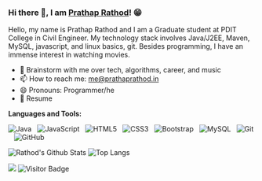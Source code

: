 ### Hi there 👋, I am [Prathap Rathod](https://www.prathaprathod.in/)! 😁
<!--
- 🔭 I’m currently working on ...
- 🌱 I’m currently learning ...
- 👯 I’m looking to collaborate on ...
- 🤔 I’m looking for help with ...
- 💬 Ask me about ...
- 📫 How to reach me: ...
- 😄 Pronouns: ...
- ⚡ Fun fact: ...
- 🤔 I’m looking for help with Statistics
- 👯 I’m looking to collaborate on ...
-->

Hello, my name is Prathap Rathod and I am a Graduate student at PDIT College in Civil Engineer. My technology stack involves Java/J2EE, Maven, MySQL, javascript, and linux basics, git. Besides programming, I have an immense interest in watching movies.

- 💬 Brainstorm with me over tech, algorithms, career, and music 
- 📫 How to reach me: me@prathaprathod.in
- 😄 Pronouns: Programmer/he
- 📝 Resume

**Languages and Tools:** 

![Java](https://img.shields.io/badge/-Java-black?logo=java-black&style=social)&nbsp;&nbsp;
![JavaScript](https://img.shields.io/badge/-JavaScript-black?logo=javascript&style=social)&nbsp;&nbsp;
![HTML5](https://img.shields.io/badge/-HTML5-black?logo=html5&style=social)&nbsp;&nbsp;
![CSS3](https://img.shields.io/badge/-CSS3-black?logo=css3&style=social)&nbsp;&nbsp;
![Bootstrap](https://img.shields.io/badge/-Bootstrap-black?logo=bootstrap&style=social)&nbsp;&nbsp;
![MySQL](https://img.shields.io/badge/-MySQL-black?logo=mysql&style=social)&nbsp;&nbsp;
![Git](https://img.shields.io/badge/-Git-black?logo=git&style=social)&nbsp;&nbsp;
![GitHub](https://img.shields.io/badge/-GitHub-black?logo=github&style=social)&nbsp;&nbsp;

![Rathod's Github Stats](https://github-readme-stats.vercel.app/api?username=prathaprathod&count_private=true&show_icons=true&include_all_commits=true)
![Top Langs](https://github-readme-stats.vercel.app/api/top-langs/?username=prathaprathod&hide=TeX&layout=compact)

![](https://komarev.com/ghpvc/?username=prathaprathod&color=brightgreen)
![Visitor Badge](https://visitor-badge.laobi.icu/badge?page_id=prathaprathod.prathaprathod)
